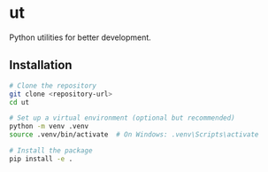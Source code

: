 # ut
Python utilities for better development.

## Installation
```bash
# Clone the repository
git clone <repository-url>
cd ut

# Set up a virtual environment (optional but recommended)
python -m venv .venv
source .venv/bin/activate  # On Windows: .venv\Scripts\activate

# Install the package
pip install -e .
```
